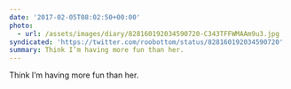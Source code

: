```yaml
---
date: '2017-02-05T08:02:50+00:00'
photo:
  - url: /assets/images/diary/828160192034590720-C343TFFWMAAm9u3.jpg
syndicated: 'https://twitter.com/roobottom/status/828160192034590720'
summary: Think I’m having more fun than her.
---
```

Think I’m having more fun than her. 
